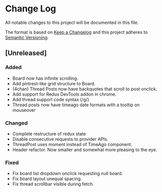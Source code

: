 # Change Log
All notable changes to this project will be documented in this file.

The format is based on [Keep a Changelog](http://keepachangelog.com/) 
and this project adheres to [Semantic Versioning](http://semver.org/).

## [Unreleased]
### Added
- Board now has infinite scrolling.
- Add pintrest-like grid structure to Board.
- (4chan) Thread Posts now have backquotes that scroll to post onclick. 
- Add support for Redux DevTools addon in chrome.
- Add thread support code syntax (/g/)
- Thread posts now have timeago date formats with a tooltip on mouseover

### Changed
- Complete restructure of redux state
- Disable consecutive requests to provider APIs.
- ThreadPost uses moment instead of TimeAgo component.
- Header refactor. Now smaller and somewhat more pleasing to the eye.

### Fixed
- Fix board list dropdown onclick requesting null board.
- Fix board layout unequal spacing.
- Fix thread scrollbar visible during fetch.

